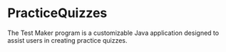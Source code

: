 # PracticeQuizzes
The Test Maker program is a customizable Java application designed to assist users in creating practice quizzes.
